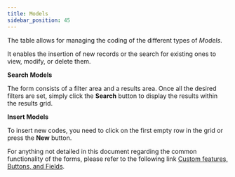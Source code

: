 ```yaml
---
title: Models 
sidebar_position: 45
---
```


The table allows for managing the coding of the different types of *Models*.

It enables the insertion of new records or the search for existing ones to view, modify, or delete them.

**Search Models**

The form consists of a filter area and a results area. Once all the desired filters are set, simply click the **Search** button to display the results within the results grid.

**Insert Models**

To insert new codes, you need to click on the first empty row in the grid or press the **New** button.

For anything not detailed in this document regarding the common functionality of the forms, please refer to the following link [Custom features, Buttons, and Fields](/docs/guide/common).